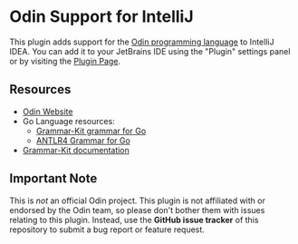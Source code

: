 # Odin Support for IntelliJ

This plugin adds support for the [Odin programming language](https://www.odin-lang.org) to IntelliJ IDEA.
You can add it to your JetBrains IDE using the "Plugin" settings panel or by visiting the [Plugin Page](https://plugins.jetbrains.com/plugin/22933-odin-lang-support).
## Resources

* [Odin Website](https://www.odin-lang.org)
* Go Language resources:
  * [Grammar-Kit grammar for Go](https://github.com/go-lang-plugin-org/go-lang-idea-plugin/blob/master/grammars/go.bnf)
  * [ANTLR4 Grammar for Go](https://github.com/antlr/grammars-v4/blob/master/golang/)
* [Grammar-Kit documentation](https://github.com/JetBrains/Grammar-Kit/blob/master/HOWTO.md)


## Important Note

This is _not_ an official Odin project.
This plugin is not affiliated with or endorsed by the Odin team, so please 
don't bother them with issues relating to this plugin. Instead, use the
**GitHub issue tracker** of this repository to submit a bug report or feature request.
